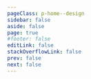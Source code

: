 ```yaml
---
pageClass: p-home--design
sidebar: false
aside: false
page: true
#footer: false
editLink: false
stackOverflowLink: false
prev: false
next: false
---
```


<script setup>
import SwagLine from "./components/home/SwagLine.vue";
import SwagDesignHero from "./components/home/SwagDesignHero.vue";
import SwagExposed from "./components/home/SwagExposed.vue";
import SwagResources from "./components/home/SwagResources.vue";
import Announcement from "./components/banner/Announcement.vue";
import TargetGroup from "./components/banner/TargetGroup.vue";
import NPM from "./components/interaction/NPM.vue";
</script>

<!-- HERO -->
<SwagDesignHero class="my-30">
    <template #label>Open-Source</template>
    <template #title>Meteor design system.</template>
    <template #subtitle>Build the extraordinary.</template>
    <template #content><p>Meteor is Shopware’s open-source design system that drives our commerce solutions. Extend and customise every aspect of Shopware – create elegant, delightful, and accessible experiences. There are no limits to your imagination.</p></template>
    <template #links>
    <TargetGroup
    btnlabelleft="For designers."
    pageleft="/get-started/#designers"
    btnlabelright="For developers."
    pageright="/get-started/#developers"
    />
    </template>
    <template #image>
    <picture>
    <source media="(prefers-color-scheme: dark)" srcset="/home/design-hero@dark.png 4x">
    <img class="class" decoding="async" loading="lazy" alt="A sketch of the Accessibility icon. The image is tinted in shades of green." srcset="/home/design-hero.png 4x" src="/home/design-hero.png" width="100%" height="auto">
    </picture>
    </template>
</SwagDesignHero>

<SwagLine />

<!--<Announcement
    title="Meteor in 2024 and beyond – Design Tokens, Vue 3 and more – our road to the future of commerce."
    label="New"
    btnlabel="Read what’s next"
    page="/changelog/meteor-in-2024"
    target=""
/>-->

<SwagExposed class="my-30" />

<SwagResources class="my-30" />